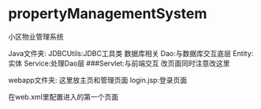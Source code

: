 # propertyManagementSystem
小区物业管理系统

Java文件夹:
JDBCUtils:JDBC工具类 数据库相关
Dao:与数据库交互底层
Entity:实体
Service:处理Dao层
###Servlet:与前端交互 改页面同时注意改这里

webapp文件夹:
这里放主页和管理页面
login.jsp:登录页面

在web.xml里配置进入的第一个页面

